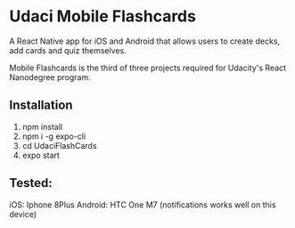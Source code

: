 # Udaci Mobile Flashcards

A React Native app for iOS and Android that allows users to create decks, add cards and quiz themselves.

Mobile Flashcards is the third of three projects required for Udacity's React Nanodegree program.



## Installation

1. npm install
2. npm i -g expo-cli
3. cd UdaciFlashCards
4. expo start

## Tested: 

iOS: Iphone 8Plus 
Android: HTC One M7 (notifications works well on this device)